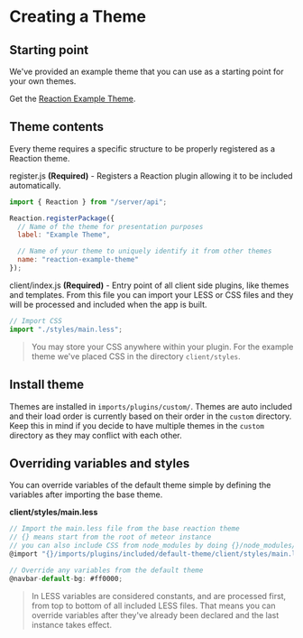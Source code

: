 # Creating a Theme

## Starting point

We've provided an example theme that you can use as a starting point for your own themes.

Get the [Reaction Example Theme](https://github.com/reactioncommerce/reaction-example-theme).

## Theme contents

Every theme requires a specific structure to be properly registered as a Reaction theme.

register.js **(Required)** - Registers a Reaction plugin allowing it to be included automatically.

```javascript
import { Reaction } from "/server/api";

Reaction.registerPackage({
  // Name of the theme for presentation purposes
  label: "Example Theme",

  // Name of your theme to uniquely identify it from other themes
  name: "reaction-example-theme"
});
```

client/index.js **(Required)** - Entry point of all client side plugins, like themes and templates. From this file you can import your LESS or CSS files and they will be processed and included when the app is built.

```javascript
// Import CSS
import "./styles/main.less";
```

> You may store your CSS anywhere within your plugin. For the example theme we've placed CSS in the directory `client/styles`.

## Install theme

Themes are installed in `imports/plugins/custom/`. Themes are auto included and their load order is currently based on their order in the `custom` directory. Keep this in mind if you decide to have multiple themes in the `custom` directory as they may conflict with each other.

## Overriding variables and styles

You can override variables of the default theme simple by defining the variables after importing the base theme.

**client/styles/main.less**

```javascript
// Import the main.less file from the base reaction theme
// {} means start from the root of meteor instance
// you can also include CSS from node_modules by doing {}/node_modules/path_to_module_css
@import "{}/imports/plugins/included/default-theme/client/styles/main.less";

// Override any variables from the default theme
@navbar-default-bg: #ff0000;
```
 
> In LESS variables are considered constants, and are processed first, from top to bottom of all included LESS files. That means you can override variables after they've already been declared and the last instance takes effect.
